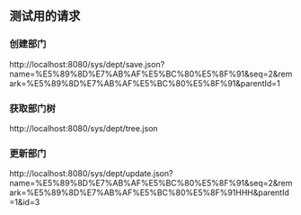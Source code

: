 ## 测试用的请求

### 创建部门
http://localhost:8080/sys/dept/save.json?name=%E5%89%8D%E7%AB%AF%E5%BC%80%E5%8F%91&seq=2&remark=%E5%89%8D%E7%AB%AF%E5%BC%80%E5%8F%91&parentId=1

### 获取部门树
http://localhost:8080/sys/dept/tree.json

### 更新部门
http://localhost:8080/sys/dept/update.json?name=%E5%89%8D%E7%AB%AF%E5%BC%80%E5%8F%91&seq=2&remark=%E5%89%8D%E7%AB%AF%E5%BC%80%E5%8F%91HHH&parentId=1&id=3